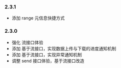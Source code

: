 ### 2.3.1
* 添加 range 元信息快捷方式

### 2.3.0
* 强化 流接口体验
* 添加 基于流接口，实现数据上传与下载的进度通知机制
* 添加 基于流接口，实现异常通知机制
* 调整 send 接口体验，基于流接口改造

